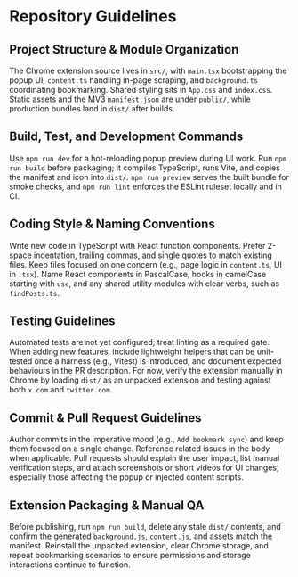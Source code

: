 # Repository Guidelines

## Project Structure & Module Organization
The Chrome extension source lives in `src/`, with `main.tsx` bootstrapping the popup UI, `content.ts` handling in-page scraping, and `background.ts` coordinating bookmarking. Shared styling sits in `App.css` and `index.css`. Static assets and the MV3 `manifest.json` are under `public/`, while production bundles land in `dist/` after builds.

## Build, Test, and Development Commands
Use `npm run dev` for a hot-reloading popup preview during UI work. Run `npm run build` before packaging; it compiles TypeScript, runs Vite, and copies the manifest and icon into `dist/`. `npm run preview` serves the built bundle for smoke checks, and `npm run lint` enforces the ESLint ruleset locally and in CI.

## Coding Style & Naming Conventions
Write new code in TypeScript with React function components. Prefer 2-space indentation, trailing commas, and single quotes to match existing files. Keep files focused on one concern (e.g., page logic in `content.ts`, UI in `.tsx`). Name React components in PascalCase, hooks in camelCase starting with `use`, and any shared utility modules with clear verbs, such as `findPosts.ts`.

## Testing Guidelines
Automated tests are not yet configured; treat linting as a required gate. When adding new features, include lightweight helpers that can be unit-tested once a harness (e.g., Vitest) is introduced, and document expected behaviours in the PR description. For now, verify the extension manually in Chrome by loading `dist/` as an unpacked extension and testing against both `x.com` and `twitter.com`.

## Commit & Pull Request Guidelines
Author commits in the imperative mood (e.g., `Add bookmark sync`) and keep them focused on a single change. Reference related issues in the body when applicable. Pull requests should explain the user impact, list manual verification steps, and attach screenshots or short videos for UI changes, especially those affecting the popup or injected content scripts.

## Extension Packaging & Manual QA
Before publishing, run `npm run build`, delete any stale `dist/` contents, and confirm the generated `background.js`, `content.js`, and assets match the manifest. Reinstall the unpacked extension, clear Chrome storage, and repeat bookmarking scenarios to ensure permissions and storage interactions continue to function.
